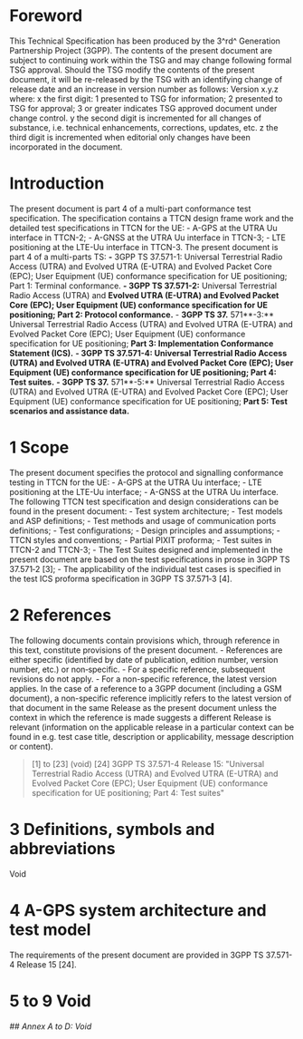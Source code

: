 # Foreword
This Technical Specification has been produced by the 3^rd^ Generation
Partnership Project (3GPP).
The contents of the present document are subject to continuing work within the
TSG and may change following formal TSG approval. Should the TSG modify the
contents of the present document, it will be re-released by the TSG with an
identifying change of release date and an increase in version number as
follows:
Version x.y.z
where:
x the first digit:
1 presented to TSG for information;
2 presented to TSG for approval;
3 or greater indicates TSG approved document under change control.
y the second digit is incremented for all changes of substance, i.e. technical
enhancements, corrections, updates, etc.
z the third digit is incremented when editorial only changes have been
incorporated in the document.
# Introduction
The present document is part 4 of a multi-part conformance test specification.
The specification contains a TTCN design frame work and the detailed test
specifications in TTCN for the UE:
\- A-GPS at the UTRA Uu interface in TTCN-2;
\- A-GNSS at the UTRA Uu interface in TTCN-3;
\- LTE positioning at the LTE-Uu interface in TTCN-3.
The present document is part 4 of a multi-parts TS:
**-** 3GPP TS 37.571-1: Universal Terrestrial Radio Access (UTRA) and Evolved
UTRA (E-UTRA) and Evolved Packet Core (EPC); User Equipment (UE) conformance
specification for UE positioning; Part 1: Terminal conformance.
**\- 3GPP TS 37.571-2:** Universal Terrestrial Radio Access (UTRA) and
**Evolved UTRA (E-UTRA) and Evolved Packet Core (EPC); User Equipment (UE)
conformance specification for UE positioning; Part 2: Protocol conformance.**
\- **3GPP TS 37.** 571**-3:** Universal Terrestrial Radio Access (UTRA) and
Evolved UTRA (E-UTRA) and Evolved Packet Core (EPC); User Equipment (UE)
conformance specification for UE positioning; **Part 3: Implementation
Conformance Statement (ICS).**
**\- 3GPP TS 37.571-4: Universal Terrestrial Radio Access (UTRA) and Evolved
UTRA (E-UTRA) and Evolved Packet Core (EPC); User Equipment (UE) conformance
specification for UE positioning; Part 4: Test suites.**
**\- 3GPP TS 37.** 571**-5:** Universal Terrestrial Radio Access (UTRA) and
Evolved UTRA (E-UTRA) and Evolved Packet Core (EPC); User Equipment (UE)
conformance specification for UE positioning; **Part 5: Test scenarios and
assistance data.**
# 1 Scope
The present document specifies the protocol and signalling conformance testing
in TTCN for the UE:
\- A-GPS at the UTRA Uu interface;
\- LTE positioning at the LTE-Uu interface;
\- A-GNSS at the UTRA Uu interface.
The following TTCN test specification and design considerations can be found
in the present document:
\- Test system architecture;
\- Test models and ASP definitions;
\- Test methods and usage of communication ports definitions;
\- Test configurations;
\- Design principles and assumptions;
\- TTCN styles and conventions;
\- Partial PIXIT proforma;
\- Test suites in TTCN-2 and TTCN-3;
\- The Test Suites designed and implemented in the present document are based
on the test specifications in prose in 3GPP TS 37.571‑2 [3];
\- The applicability of the individual test cases is specified in the test ICS
proforma specification in 3GPP TS 37.571‑3 [4].
# 2 References
The following documents contain provisions which, through reference in this
text, constitute provisions of the present document.
\- References are either specific (identified by date of publication, edition
number, version number, etc.) or non‑specific.
\- For a specific reference, subsequent revisions do not apply.
\- For a non-specific reference, the latest version applies. In the case of a
reference to a 3GPP document (including a GSM document), a non-specific
reference implicitly refers to the latest version of that document in the same
Release as the present document unless the context in which the reference is
made suggests a different Release is relevant (information on the applicable
release in a particular context can be found in e.g. test case title,
description or applicability, message description or content).
> [1] to [23] (void)
[24] 3GPP TS 37.571-4 Release 15: \"Universal Terrestrial Radio Access (UTRA)
and Evolved UTRA (E-UTRA) and Evolved Packet Core (EPC); User Equipment (UE)
conformance specification for UE positioning; Part 4: Test suites\"
# 3 Definitions, symbols and abbreviations
Void
# 4 A-GPS system architecture and test model
The requirements of the present document are provided in 3GPP TS 37.571-4
Release 15 [24].
# 5 to 9 Void
###### ## Annex A to D: Void
#